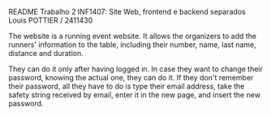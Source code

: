 README Trabalho 2 INF1407: Site Web, frontend e backend separados Louis POTTIER / 2411430

The website is a running event website. It allows the organizers to add the runners' information to the table, including their number, name, last name, distance and duration.

They can do it only after having logged in. In case they want to change their password, knowing the actual one, they can do it. If they don't remember their password, all they have to do is type their email address, take the safety string received by email, enter it in the new page, and insert the new password.